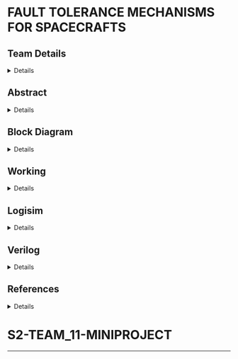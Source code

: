 #  FAULT TOLERANCE MECHANISMS FOR SPACECRAFTS

<!-- First Section -->
## Team Details
<details>
  <summary>Details</summary>
  
 > Semester: 3rd Sem B. Tech. CSE
> 
 > Section: S2
> 
 > Team ID: 11

> **Aalima Khan**, Roll No: 231CS201, [Email](mailto:aalimakhan.231cs217@nitk.edu.in)
  >
>  **Basitha Sadipirala**, Roll No: 231CS251, [Email](mailto:basithasadipirala.231cs251@nitk.edu.in)
  >
> **Bukke Lahari**, Roll No: 231CS217, [Email](mailto:laharinaik.231cs217@nitk.edu.in)
</details>
<!-- Second Section -->

## Abstract
<details>
  <summary>Details</summary>

  ### Motivation:
  Our fascination with space exploration drives this project, aiming to ensure
  high reliability in extreme and remote environments. Developing a fault-tolerant system for
  spacecraft is critical for maintaining mission continuity despite subsystem failures, minimizing
  human intervention, and safeguarding astronaut safety. Historical mission challenges, such as
  Apollo 13 and the James Webb Space Telescope, emphasize the need for robust fault-tolerant
  systems in future missions.
### Problem Statement:
The goal of this project is to design a multi-layered digital circuit-
based fault diagnosis and recovery system. This system will employ a hierarchical approach,
where subsystems are organized into levels based on their criticality to the spacecraft’s mis-
sion. A level-by-level verification ensures that critical subsystems are diagnosed and recovered
efficiently to minimize mission disruption.
### Key components:
• Basic Logic gates 
>
• MUX(2x1)
>
• Shifters
>
• D-Flip Flops
>
• LEDs
### Features:
• A layered approach ensures that critical subsystems are prioritized in diagnosis and re-
covery, minimizing the overall recovery time.
>
• Built-in error detection mechanisms ensure system self-correction without human inter-
vention.
>
• Users can decide whether to activate non-crucial subsystems, with the ideal scenario being
that these subsystems are turned off.
>
• A predefined recovery plan ensures the mission continues only if all subsystems in every
level pass, and the mission will terminate upon any critical failure.
</details>
<!-- Third Section -->

## Block Diagram
<details>
  <summary>Details</summary>
  
  
  
  ![Functional Block Diagram](https://github.com/Lahari-Naik/S2-TEAM_11-MINIPROJECT/blob/main/Snapshots/BLOCK%20DIAGRAM.jpg) 
  

  
</details>
<!-- Fourth Section -->

## Working
<details>
  <summary>Details</summary>
  
  ### System Architecture:
 #### Level 1:Base Layer
 – Subsystems: Advanced Sensors, Data Acquisition and Analysis, Advanced Materials, Device
 Failure Physics, Thermal Regulation.
 >
 – Thesystem will first focus on diagnosing and recovering these subsystems to ensure the
 spacecraft’s baseline functionality. One subsystem in this level is crucial but uncorrectable; if this
 subsystem fails, the mission will terminate immediately. Passing Level 1 is mandatory for the
 mission to proceed to the next level.
 #### Level 2: Functional Module Implementation Layer
 – Subsystems: Power Status Monitoring, Attitude Control, Load Monitoring, Measure- ment
 Control, Communications Integrity.
 >
 – If Level 1 is passed, this layer ensures that subsystems crucial for spacecraft stability, control,
 and communication are fully operational. One subsystem in this layer is uncorrectable, and if it
 fails, the mission will terminate.
 #### Level 3: Task Goal Implementation Layer
 – Subsystems: Fault Detection, Fault Isolation, Fault Prediction, Health Assessment, Repair
 Planning.
 >
 – This final level assesses and ensures fault detection and health management systems are functioning.
 The same condition applies—one uncorrectable subsystem must pass, and failure will lead to mission
 termination.
 #### Non-Critical Subsystems:
 These subsystems, although not essential for the core space- craft operations,
 can be monitored and toggled based on the user’s discretion. In an ideal operational scenario, all
 non-crucial subsystems are turned off to conserve resources. Fail- ures in non-crucial subsystems are
 tolerated.
### Mission Termination Conditions:
 ● Ifanycrucial subsystem, particularly the uncorrectable ones in each level, fails to recover, the
 mission will terminate immediately.
 >
 ● Progression to the next level occurs only if all crucial subsystems in the current level are
 functional. Failure to pass any level results in mission termination.
 >
 ● Forthemission to succeed, all levels must be passed.
### Truth Tables:
 #### LEVEL1:
 ##### Reason for “!!”
 ![LEVEL 1 Truth Table](https://github.com/Lahari-Naik/S2-TEAM_11-MINIPROJECT/blob/5038f85f8502d3ce026e76fb4331a6c2a4f57278/Snapshots/LEVEL%201%20truth%20table.png)
>
 In level 1, since the first bit (R1) is 0, the enable signal for R2 also becomes 0, causing the multiplexer
 (MUX) for R2 not to function, and it outputs an indeterminate signal (x). This "x" signal is mixed, meaning
 it could be either 0 or 1, which leads to uncertainty and triggers an error (indicated by a red line). As a
 result, the MUX for the third bit will also fail, and the same logic applies to the fourth bit. This issue carries
 forward to subsequent levels as well.Hence, mission fails.
 >
 Since the system checks each bit individually, any failure to correct bits to match the expected values will
 prevent further checks on crucial subsystems. Therefore, the process will halt if the corrected bits do not
 meet the expected conditions.
#### LEVEL 2:
 ##### Reason for “!!”
  ![LEVEL 2 Truth Table](https://github.com/Lahari-Naik/S2-TEAM_11-MINIPROJECT/blob/d5dbd00d0816aa6d73802d84444027deada1ee63/Snapshots/LEVEL%202%20truth%20table.png)
  >
 Unlike in Level 1, in Level 2, we give the user the option to decide whether to switch off the non-crucial
 subsystem (R4). However, this user interaction is only possible if the outputs O1, O2, and O3 match the
 expected bits. This ensures that only after verifying the crucial subsystems can the user be asked about
 the non-crucial subsystem's status.
### LEVEL 3:
#### Reason for “!!”
 ![LEVEL 3 Truth Table](https://github.com/Lahari-Naik/S2-TEAM_11-MINIPROJECT/blob/d5dbd00d0816aa6d73802d84444027deada1ee63/Snapshots/LEVEL%203%20truth%20table.png)
 >
 In Level 3, there are two non-crucial subsystems (R3 and R4), so the user is asked whether they want to
 switch off both non-crucial subsystems. The interesting point here is that if the user denies switching off
 R3 (via switch1) but permits switching off R4 (via switch2), the output O4 still won’t change. This is
 because O4 depends on R3, and since the system checks each bit individually, the behavior of R4 alone
 won’t override the decision for R3.
#### Note:
R5 is a non-essential subsystem and operates independently of the other bits. Therefore, its status
 does not affect the outcomes or dependencies related to the other subsystems.
 MULTIPLEXER(2 X 1)
 ![MUX Truth Table](https://github.com/Lahari-Naik/S2-TEAM_11-MINIPROJECT/blob/d5dbd00d0816aa6d73802d84444027deada1ee63/Snapshots/MUX%20truth%20table.png)
 >
 E: Enable
>
S0: Select line
>
I0 : Input 0
>
I1 : Input 1
>
Y : Output
 ### STATE DIAGRAM:
  ![State Diagram](https://github.com/Lahari-Naik/S2-TEAM_11-MINIPROJECT/blob/d5dbd00d0816aa6d73802d84444027deada1ee63/Snapshots/State%20Diagram.png)
 S:Before correction
 >
 C:After correction
### STATE EQUATIONS:– 
#### Multiplexer:
 Y =E.(S0’.I0+S0.I1)
 #### Level 1:
 Level1_passed = O1.O2.O3.O4 
 #### Level 2:
Level2_passed = O1.O2.O3
#### Level 3:
 Level3_passed = O1.O2
</details>
<!-- Fifth Section -->

## Logisim
<details>
  <summary>Details</summary>
  
  ### MAIN CIRCUIT
  ![Logisim Final Circuit Diagram](https://github.com/Lahari-Naik/S2-TEAM_11-MINIPROJECT/blob/main/Logisim/Circuit%20%20Images/S2-T11.png)
 ### LEVEL 1
 ![LEVEL 1 Circuit Diagram](https://github.com/Lahari-Naik/S2-TEAM_11-MINIPROJECT/blob/main/Logisim/Circuit%20%20Images/Level1Image.png)
### LEVEL 2
![LEVEL 2 Circuit Diagram](https://github.com/Lahari-Naik/S2-TEAM_11-MINIPROJECT/blob/main/Logisim/Circuit%20%20Images/Level2Image.png)
### LEVEL 3
![LEVEL 3 Circuit Diagram](https://github.com/Lahari-Naik/S2-TEAM_11-MINIPROJECT/blob/main/Logisim/Circuit%20%20Images/Level3.Image.png)
### LFSR 
![LFSR Circuit Diagram](https://github.com/Lahari-Naik/S2-TEAM_11-MINIPROJECT/blob/main/Logisim/Circuit%20%20Images/LFSRImage.png)
  
</details>

<!-- Sixth Section -->

## Verilog
<details>
  <summary>Details</summary>
  
  ### Gate Flow
    module lfsr_5bit (
    input clk,    // Clock input
    input rst,    // Reset input
    output reg [4:0] lfsr_out  // 5-bit output
    );

    wire feedback;

    // Feedback is taken from bits 5 and 3 (tap positions 4 and 2 in Verilog, 0-indexed)
    assign feedback = ~(lfsr_out[4] ^ lfsr_out[2]); 

    always @(posedge clk or posedge rst) begin
        if (rst) begin
            // On reset, set LFSR to a non-zero seed value
            lfsr_out <= 5'b00001;
        end else begin
            // Shift the LFSR and insert the feedback bit at position 4
            lfsr_out <= {lfsr_out[3:0], feedback};
        end
    end

    endmodule
    module level1(
    input wire R1, R2, R3, R4, R5,       // R : Random Input bits
    input wire E1, E2, E3, E4, E5,       // E : Expected Output bits
    output wire O1, O2, O3, O4, O5,      // O : Actual Output bits
    output wire LEVEL1_PASSED            // Equals to one if Level 1 is passed
    );
    wire notE5, x2, R2S0, R2E, MUXR2,notR2_eq_E1;
    wire x3, R3S0, R3E, MUXR3;
    wire x4, R4S0, R4E, MUXR4;

    // Not gate for E5
    not(notE5, E5);

    // Assign expected outputs
    assign E1 = 1;
    assign E2 = 1;
    assign E3 = 1;
    assign E4 = 1;
    assign E5 = 0;

    // Output O1 is directly R1
    assign O1 = R1;

    // Logic for R2
    wire R2_eq_E1; // R2 should match E1
    xor(R2_eq_E1, R1, E1);
    not(notR2_eq_E1,R2_eq_E1);
    and(x2, R2, notR2_eq_E1); // x2 = R2 & ~ (R1 ^ E1)
    xor(R2S0, x2, E2);
    and(R2E, notR2_eq_E1, 1'b1); // R2E = ~(R1 ^ E1)
    assign MUXR2 = (R2E) ? (R2S0 ? E2 : x2) : 1'b0; // MUX for R2 correction
    assign O2 = MUXR2;

    // Logic for R3
    wire R3_and_MUXR2;
    and(R3_and_MUXR2, R3, MUXR2);
    xor(R3S0, R3_and_MUXR2, E3);
    and(R3E, MUXR2, 1'b1); // R3E = MUXR2
    assign MUXR3 = (R3E) ? (R3S0 ? E3 : R3_and_MUXR2) : 1'b0; // MUX for R3 correction
    assign O3 = MUXR3;

    // Logic for R4
    wire R4_and_MUXR3;
    and(R4_and_MUXR3, R4, MUXR3);
    xor(R4S0, R4_and_MUXR3, E4);
    and(R4E, MUXR3, 1'b1); // R4E = MUXR3
    assign MUXR4 = (R4E) ? (R4S0 ? E4 : R4_and_MUXR3) : 1'b0; // MUX for R4 correction
    assign O4 = MUXR4;

    // Output O5 is directly R5 (non-essential subsystem)
    assign O5 = R5;

    // Passing condition for Level 1
    assign LEVEL1_PASSED = O1 & O2 & O3 & O4; 

    endmodule
    module level2(
    input wire clk,          // Clock input
    input wire rst,          // Reset input
    input wire E1L2, E2L2, E3L2, E4L2, E5L2, // E: Expected Output bits
    input wire SWITCH1L2,    // Switch input for controlling R4L2
    output wire O1L2, O2L2, O3L2, O4L2, O5L2, // O: Actual Output bits
    output wire LEVEL2_PASSED, // Equals 1 if Level 2 is passed
    output wire userR4L2     // Output for turning on/off subsystem R4
    );

    wire [4:0] lfsr_out;    // Output from the LFSR
    wire R1L2, R2L2, R3L2, R4L2, R5L2; // Random input bits taken from LFSR output

    // Instantiate the LFSR module (assumed)
    lfsr_5bit lfsr_inst (
        .clk(clk),
        .rst(rst),
        .lfsr_out(lfsr_out)
    );

    // Assign LFSR outputs to the random input bits
    assign R1L2 = lfsr_out[0];
    assign R2L2 = lfsr_out[1];
    assign R3L2 = lfsr_out[2];
    assign R4L2 = lfsr_out[3];
    assign R5L2 = lfsr_out[4];

    wire notE5, x2, R2S0, R2E, MUXR2,notR2_eq_E1L2;
    wire x3, R3S0, R3E, MUXR3;
    wire x4, R4S0, R4E, MUXR4;

    // Not gate for E5L2
    not(notE5, E5L2);

    // Assign expected outputs
    assign E1L2 = 1;
    assign E2L2 = 1;
    assign E3L2 = 1;
    assign E4L2 = 0;
    assign E5L2 = 0;

    // Output O1L2 is directly R1L2
    assign O1L2 = R1L2;

    // Logic for R2L2
    wire R2_eq_E1L2;
    xor(R2_eq_E1L2, R1L2, E1L2);
    not(notR2_eq_E1L2,R2_eq_E1L2);
    and(x2, R2L2,notR2_eq_E1L2); // x2 = R2L2 & ~ (R1L2 ^ E1L2)
    xor(R2S0, x2, E2L2);
    and(R2E,notR2_eq_E1L2, 1'b1); // R2E = ~(R1L2 ^ E1L2)
    assign MUXR2 = (R2E) ? (R2S0 ? E2L2 : x2) : 1'b0; // MUX for R2 correction
    assign O2L2 = MUXR2;

    // Logic for R3L2
    wire R3_and_MUXR2;
    and(R3_and_MUXR2, R3L2, MUXR2);
    xor(R3S0, R3_and_MUXR2, E3L2);
    and(R3E, MUXR2, 1'b1); // R3E = MUXR2
    assign MUXR3 = (R3E) ? (R3S0 ? E3L2 : R3_and_MUXR2) : 1'b0; // MUX for R3 correction
    assign O3L2 = MUXR3;

    // Logic for R4L2
    wire R4_and_MUXR3;
    and(R4_and_MUXR3, R4L2, MUXR3);
    xor(R4S0, R4_and_MUXR3, E4L2);
    and(R4E, SWITCH1L2, 1'b1); // R4E = SWITCH1L2
    assign MUXR4 = (R4E) ? (R4S0 ? E4L2 : R4_and_MUXR3) : 1'b0; // MUX for R4 correction
    assign O4L2 = MUXR4;

    // Output O5L2 is directly R5L2
    assign O5L2 = R5L2;

    // Condition for R4L2 if the user wants to switch the subsystem off
    assign userR4L2 = SWITCH1L2 ? 1 : 0;
    assign O4L2 = userR4L2 ? 0 : R4L2;

    // Passing condition for Level 2
    assign LEVEL2_PASSED = O1L2 & O2L2 & O3L2;

    endmodule
    module level3(
    input wire clk,          // Clock input
    input wire rst,          // Reset input
    input wire E1L3, E2L3, E3L3, E4L3, E5L3,  // E: Expected Output bits
    input wire SWITCH1L3,    // Switch input for controlling R4L3
    input wire SWITCH2L3,    // Switch input for controlling R3L3
    output wire O1L3, O2L3, O3L3, O4L3, O5L3, // O: Actual Output bits
    output wire LEVEL3_PASSED, // Equals 1 if Level 3 is passed
    output wire userR4L3,     // Output for turning on/off subsystem R4
    output wire userR3L3      // Output for turning on/off subsystem R3
    );

    wire [4:0] lfsr_out;    // Output from the LFSR
    wire R1L3, R2L3, R3L3, R4L3, R5L3; // Random input bits taken from LFSR output

    // Instantiate the LFSR module (assumed)
    lfsr_5bit lfsr_inst (
        .clk(clk),
        .rst(rst),
        .lfsr_out(lfsr_out)
    );

    // Assign LFSR outputs to the random input bits
    assign R1L3 = lfsr_out[0];
    assign R2L3 = lfsr_out[1];
    assign R3L3 = lfsr_out[2];
    assign R4L3 = lfsr_out[3];
    assign R5L3 = lfsr_out[4];

    wire notE5, x2, R2S0, R2E, MUXR2,notR2_eq_E1L3;
    wire x3, R3S0, R3E, MUXR3;
    wire x4, R4S0, R4E, MUXR4;

    // Not gate for E5L3
    not(notE5, E5L3);

    // Assign expected outputs
    assign E1L3 = 1;
    assign E2L3 = 1;
    assign E3L3 = 1;
    assign E4L3 = 0;
    assign E5L3 = 0;

    // Output O1L3 is directly R1L3
    assign O1L3 = R1L3;

    // Logic for R2L3
    wire R2_eq_E1L3;
    xor(R2_eq_E1L3, R1L3, E1L3);
    not(notR2_eq_E1L3,R2_eq_E1L3);
    and(x2, R2L3,notR2_eq_E1L3); // x2 = R2L3 & ~ (R1L3 ^ E1L3)
    xor(R2S0, x2, E2L3);
    and(R2E, notR2_eq_E1L3, 1'b1); // R2E = ~(R1L3 ^ E1L3)
    assign MUXR2 = (R2E) ? (R2S0 ? E2L3 : x2) : 1'b0; // MUX for R2 correction
    assign O2L3 = MUXR2;

    // Logic for R3L3
    wire R3_and_MUXR2;
    and(R3_and_MUXR2, R3L3, MUXR2);
    xor(R3S0, R3_and_MUXR2, E3L3);
    and(R3E, MUXR2, 1'b1); // R3E = MUXR2
    assign userR3L3 = SWITCH2L3 ? 1 : 0;
    assign O3L3 = userR3L3 ? 0 : R3L3; // User control switch for R3L3
    assign MUXR3 = (R3E) ? (R3S0 ? E3L3 : R3_and_MUXR2) : 1'b0; // MUX for R3 correction
    assign O3L3 = MUXR3;

    // Logic for R4L3
    wire R4_and_MUXR3;
    and(R4_and_MUXR3, R4L3, MUXR3);
    xor(R4S0, R4_and_MUXR3, E4L3);
    and(R4E, SWITCH1L3, 1'b1); // R4E = SWITCH1L3
    assign userR4L3 = SWITCH1L3 ? 1 : 0;
    assign O4L3 = userR4L3 ? 0 : R4L3; // User control switch for R4L3
    assign MUXR4 = (R4E) ? (R4S0 ? E4L3 : R4_and_MUXR3) : 1'b0; // MUX for R4 correction
    assign O4L3 = MUXR4;

    // Output O5L3 is directly R5L3
    assign O5L3 = R5L3;

    // Passing condition for Level 3
    assign LEVEL3_PASSED = O1L3 & O2L3; 

    endmodule

  ### Data Flow
    module lfsr_5bit (
    input clk,    // Clock input
    input rst,    // Reset input
    output reg [4:0] lfsr_out  // 5-bit output
    );

    wire feedback;

    // Feedback is taken from bits 5 and 3 (tap positions 4 and 2 in Verilog, 0-indexed)
    assign feedback = ~(lfsr_out[4] ^ lfsr_out[2]); 

    always @(posedge clk or posedge rst) begin
        if (rst) begin
            // On reset, set LFSR to a non-zero seed value
            lfsr_out <= 5'b00001;
        end else begin
            // Shift the LFSR and insert the feedback bit at position 4
            lfsr_out <= {lfsr_out[3:0], feedback};
        end
    end

    endmodule

    module level1(
    input wire R1, R2, R3, R4, R5,       //R : Random Input bits
    input wire E1, E2, E3, E4, E5,       //E : Expected Output bits
    output wire O1, O2, O3, O4, O5,      //O : Actual Output bits
    output wire LEVEL1_PASSED            //Equals to one if Level 1 is passed
    );

    wire notE5, x2, R2S0, R2I0, R2I1, R2E, MUXR2, x3, R3S0, R3I0, R3I1, R3E, MUXR3, x4, R4S0, R4I0, R4I1, R4E, MUXR4;

    // Not gate for E5
    assign notE5 = ~E5;

    assign E1=1;
    assign E2=1;
    assign E3=1;
    assign E4=1;
    assign E5=0;

    // Output O1 is directly R1
    assign O1 = R1;

    // Logic for R2
    assign x2 = R2 & (~(R1 ^ E1));
    assign R2S0 = x2 ^ E2;
    assign R2I0 = x2; 
    assign R2I1 = E2;
    assign R2E = ~(R1 ^ E1);
    assign MUXR2 = R2E ? (R2S0 ? R2I1 : R2I0) : 1'b0; //Checking the R2 and  correcting it, if it's wrong
    assign O2 = MUXR2; //R2 after correction

    // Logic for R3
    assign x3 = R3 & MUXR2;
    assign R3S0 = x3 ^ E3;
    assign R3I0 = x3;
    assign R3I1 = E3;
    assign R3E = MUXR2;
    assign MUXR3 = R3E ? (R3S0 ? R3I1 : R3I0) : 1'b0; //Checking the R3 and  correcting it, if it's wrong
    assign O3 = MUXR3; //R3 after correction

    // Logic for R4
    assign x4 = R4 & MUXR3;
    assign R4S0 = x4 ^ E4;
    assign R4I0 = x4;
    assign R4I1 = E4;
    assign R4E = MUXR3;
    assign MUXR4 = R4E ? (R4S0 ? R4I1 : R4I0) : 1'b0; //Checking the R4 and  correcting it, if it's wrong
    assign O4 = MUXR4; //R4 after correction

    // Output O5 is directly R5
    //Since R5 is non-essential subsystem
    assign O5 = R5;

    // Passing condition for Level 1 :
    //All crucial subsystems(O1,O2,O3,O4) should be working
    assign LEVEL1_PASSED = O1 & O2 & O3 & O4; 

    endmodule
    module level2(
    input wire clk,          // Clock input
    input wire rst,          // Reset input
    input wire E1L2, E2L2, E3L2, E4L2, E5L2, // E: Expected Output bits
    input wire SWITCH1L2,    // Switch input for controlling R4L2
    output wire O1L2, O2L2, O3L2, O4L2, O5L2, // O: Actual Output bits
    output wire LEVEL2_PASSED, // Equals 1 if Level 2 is passed
    output wire userR4L2     // Output for turning on/off subsystem R4
    );

    wire [4:0] lfsr_out;    // Output from the LFSR
    wire R1L2, R2L2, R3L2, R4L2, R5L2; // Random input bits taken from LFSR output

    // Instantiate the LFSR module
    lfsr_5bit lfsr_inst (
        .clk(clk),
        .rst(rst),
        .lfsr_out(lfsr_out)
    );

    // Assign LFSR outputs to the random input bits R1L2 to R5L2
    assign R1L2 = lfsr_out[0];
    assign R2L2 = lfsr_out[1];
    assign R3L2 = lfsr_out[2];
    assign R4L2 = lfsr_out[3];
    assign R5L2 = lfsr_out[4];

    wire notE5, x2, R2S0, R2I0, R2I1, R2E, MUXR2, x3, R3S0, R3I0, R3I1, R3E, MUXR3, x4, R4S0, R4I0, R4I1, R4E, MUXR4;

    // Not gate for E5L2
    assign notE5 = ~E5L2;

    assign E2L2=1;
    assign E1L2=1;
    assign E3L2=1;
    assign E4L2=0;
    assign E5L2=0;

    // Output O1L2 is directly R1L2
    assign O1L2 = R1L2;

    // Logic for R2L2
    assign x2 = R2L2 & (~(R1L2 ^ E1L2));
    assign R2S0 = x2 ^ E2L2;
    assign R2I0 = x2; // Correcting the undefined x1
    assign R2I1 = E2L2;
    assign R2E = ~(R1L2 ^ E1L2);
    assign MUXR2 = R2E ? (R2S0 ? R2I1 : R2I0) : 1'b0;   //Checking the R2L2 and  correcting it, if it's wrong
    assign O2L2 = MUXR2;  //R2L2 after correction


    // Logic for R3L2
    assign x3 = R3L2 & MUXR2;
    assign R3S0 = x3 ^ E3L2;
    assign R3I0 = x3;
    assign R3I1 = E3L2;
    assign R3E = MUXR2;
    assign MUXR3 = R3E ? (R3S0 ? R3I1 : R3I0) : 1'b0;  //Checking the R3 and  correcting it, if it's wrong
    assign O3L2 = MUXR3;  //R3L2 after correction

    // Logic for R4L2
    assign x4 = R4L2 & MUXR3;
    assign R4S0 = x4 ^ E4L2;
    assign R4I0 = x4;
    assign R4I1 = E4L2;
    assign R4E = SWITCH1L2;
    assign MUXR4 = R4E ? (R4S0 ? R4I1 : R4I0) : 1'b0;  //Checking the R4 and correcting it, if it's wrong
    assign O4L2 = MUXR4;  //R4L2 after correction

    // Output O5L2 is directly R5L2
    assign O5L2 = R5L2;

    // Condition for R4L2 if the user wants to switch the subsystem off
    assign userR4L2 = (SWITCH1L2) ? 1 : 0;
    assign O4L2 = (userR4L2) ? 0 : R4L2;
    // Passing condition for Level 2:
    // All crucial subsystems (O1L2, O2L2, O3L2) should be working
    assign LEVEL2_PASSED = O1L2 & O2L2 & O3L2;
    

    endmodule
    // Level 3 Module that uses LFSR outputs as input
     module level3(
    input wire clk,          // Clock input
    input wire rst,          // Reset input
    input wire E1L3, E2L3, E3L3, E4L3, E5L3,  // E: Expected Output bits
    input wire SWITCH1L3,    // Switch input for controlling R4L3
    input wire SWITCH2L3,    // Switch input for controlling R3L3
    output wire O1L3, O2L3, O3L3, O4L3, O5L3, // O: Actual Output bits
    output wire LEVEL3_PASSED, // Equals 1 if Level 3 is passed
    output wire userR4L3,    // Output for turning on/off subsystem R4L3
    output wire userR3L3     // Output for turning on/off subsystem R3L3
    );

    wire [4:0] lfsr_out;    // Output from the LFSR
    wire R1L3, R2L3, R3L3, R4L3, R5L3; // Random input bits taken from LFSR output

    // Instantiate the LFSR module
    lfsr_5bit lfsr_inst (
        .clk(clk),
        .rst(rst),
        .lfsr_out(lfsr_out)
    );

    // Assign LFSR outputs to the random input bits R1L3 to R5L3
    assign R1L3 = lfsr_out[0];
    assign R2L3 = lfsr_out[1];
    assign R3L3 = lfsr_out[2];
    assign R4L3 = lfsr_out[3];
    assign R5L3 = lfsr_out[4];

    wire notE5, x2, R2S0, R2I0, R2I1, R2E, MUXR2, x3, R3S0, R3I0, R3I1, R3E, MUXR3, x4, R4S0, R4I0, R4I1, R4E, MUXR4;

    // Not gate for E5L3
    assign notE5 = ~E5L3;

    assign E1L3=1;
    assign E2L3=1;
    assign E3L3=0;
    assign E4L3=0;
    assign E5L3=0;



    // Output O1L3 is directly R1L3
    assign O1L3 = R1L3;

    // Logic for R2L3
    assign x2 = R2L3 & (~(R1L3 ^ E1L3));
    assign R2S0 = x2 ^ E2L3;
    assign R2I0 = x2; // Correcting the undefined x1
    assign R2I1 = E2L3;
    assign R2E = ~(R1L3 ^ E1L3);
    assign MUXR2 = R2E ? (R2S0 ? R2I1 : R2I0) : 1'b0;   //Checking the R2L3 and correcting it if it's wrong
    assign O2L3 = MUXR2;     //R2L3 after correction
    // Logic for R3L3
    assign x3 = R3L3 & MUXR2;
    assign R3S0 = x3 ^ E3L3;
    assign R3I0 = x3;
    assign R3I1 = E3L3;
    assign R3E = SWITCH2L3;
    assign MUXR3 = R3E ? (R3S0 ? R3I1 : R3I0) : 1'b0;   //Checking the R3L3 and correcting it if it's wrong  
    assign O3L3 = MUXR3;    //R3L3 after correction

    // Logic for R4L3
    assign x4 = R4L3 & MUXR3;
    assign R4S0 = x4 ^ E4L3;
    assign R4I0 = x4;
    assign R4I1 = E4L3;
    assign R4E = SWITCH1L3;
    assign MUXR4 = R4E ? (R4S0 ? R4I1 : R4I0) : 1'b0;   //Checking the R4L3 and correcting it if it's wrong
    assign O4L3 = MUXR4;  //R4L3 after correction

    // Output O5L3 is directly R5L3
    assign O5L3 = R5L3;

    // Conditions for switching subsystems R3L3 and R4L3 off
    assign userR3L3 = (SWITCH1L3) ? 1 : 0;
    assign userR4L3 = (SWITCH2L3) ? 1 : 0;
    assign O3L3 = (userR3L3) ? 0 : R3L3;
    assign O4L3 = (userR4L3) ? 0 : R4L3;

    // Passing condition for Level 3:
    // All crucial subsystems (O1L3, O2L3) should be working
     assign LEVEL3_PASSED = O1L3 & O2L3;
    endmodule


  ### Test Bench
    module spacecraft_fault_tolerance_tb;
    reg clk;
    reg rst;

    // Inputs for Level 1
    reg R1, R2, R3, R4, R5;
    reg [4:0] E; // Register for E
    wire O1, O2, O3, O4, O5;
    wire LEVEL1_PASSED;

    // Inputs for Level 2
    reg SWITCH1L2;
    reg userR4L2;
    wire O1L2, O2L2, O3L2, O4L2, O5L2;
    wire LEVEL2_PASSED;

    // Inputs for Level 3
    reg SWITCH1L3, SWITCH2L3;
    reg userR3L3, userR4L3;
    wire O1L3, O2L3, O3L3, O4L3, O5L3;
    wire LEVEL3_PASSED;

    // Declare temporary registers for Level 2 and Level 3 outputs
    reg O4L2_reg; // Temporary register for Level 2 O4
    reg O3L3_reg; // Temporary register for Level 3 O3
    reg O4L3_reg; // Temporary register for Level 3 O4

    // Instantiate LFSR for random number generation
    reg [4:0] lfsr;

    // Clock generation
    always #20 clk = ~clk;

    // LFSR for generating pseudo-random numbers
    always @(posedge clk or posedge rst) begin
        if (rst) begin
            lfsr <= 5'b10001; // Initial seed
        end else begin
            lfsr <= {lfsr[3:0], lfsr[4] ^ lfsr[2]}; // LFSR feedback taps
        end
    end

    // Assign initial value for E (for Level 1)
    initial begin
        E = 5'b11110; // Set a constant value for E for Level 1
    end

    // Assign random inputs based on LFSR output
    always @(posedge clk) begin
        if (!rst) begin
            // Generate random inputs for Level 1
            R1 <= lfsr[0]; // Random bit (0 or 1)
            R2 <= lfsr[1];
            R3 <= lfsr[2];
            R4 <= lfsr[3];
            R5 <= lfsr[4];
        end
    end

    // Instantiate Level 1
    level1 level1_inst (
        .R1(R1), .R2(R2), .R3(R3), .R4(R4), .R5(R5),
        .E1(E[4]), .E2(E[3]), .E3(E[2]), .E4(E[1]), .E5(E[0]),
        .O1(O1), .O2(O2), .O3(O3), .O4(O4), .O5(O5),
        .LEVEL1_PASSED(LEVEL1_PASSED)
    );

    // Instantiate Level 2
    level2 level2_inst (
        .clk(clk), .rst(rst),
        .E1L2(E[4]), .E2L2(E[3]), .E3L2(E[2]), .E4L2(E[1]), .E5L2(E[0]),
        .SWITCH1L2(SWITCH1L2),
        .O1L2(O1L2), .O2L2(O2L2), .O3L2(O3L2), .O4L2(O4L2), .O5L2(O5L2),
        .LEVEL2_PASSED(LEVEL2_PASSED)
    );

    // Instantiate Level 3
    level3 level3_inst (
        .clk(clk), .rst(rst),
        .E1L3(E[4]), .E2L3(E[3]), .E3L3(E[2]), .E4L3(E[1]), .E5L3(E[0]),
        .SWITCH1L3(SWITCH1L3), .SWITCH2L3(SWITCH2L3),
        .O1L3(O1L3), .O2L3(O2L3), .O3L3(O3L3), .O4L3(O4L3), .O5L3(O5L3),
        .LEVEL3_PASSED(LEVEL3_PASSED)
    );

    initial begin
        // Initialize the clock and reset
        clk = 0;
        rst = 1;
        SWITCH1L2 = 0;
        SWITCH1L3 = 0;
        SWITCH2L3 = 0;

        // Wait for some time and then release reset
        #20;
        rst = 0;

        // Loop to generate multiple test sets
        repeat (3) begin // Adjust the number of test runs as needed
            #40; // Wait for outputs to stabilize

            // Set E for Level 1
            E = 5'b11110; 
            $display("Level 1 Inputs: R1L1=%b R2L1=%b R3L1=%b R4L1=%b R5L1=%b EL1=%b", R1, R2, R3, R4, R5, E);
            
            if (LEVEL1_PASSED) begin
                $display("Level 1 Passed: O1L1=%b O2L1=%b O3L1=%b O4L1=%b O5L1=%b", O1, O2, O3, O4, O5);

                // Generate random inputs for Level 2
                SWITCH1L2 = 1;
                #20; // Wait for Level 2 outputs
                // Set E for Level 2
                E = 5'b11100; 
                $display("Level 2 running...");
                $display("Level 2 Inputs: R1L2=%b R2L2=%b R3L2=%b R4L2=%b R5L2=%b EL2=%b", R1, R2, R3, R4, R5, E);
                
                if (LEVEL2_PASSED) begin
                    // User Prompt for Level 2: 4th Bit
                    userR4L2 = lfsr[0]; // Randomize user input (0 or 1)

                    if (userR4L2) begin
                        O4L2_reg = 0; // Switch off the 4th bit
                        $display("User asked to switch off 4th bit. O4L2 set to 0.");
                    end 
                    else begin
                        O4L2_reg = R4; // Keep the original 4th bit state
                        $display("User chose not to switch off the 4th bit. O4L2=%b", R4);
                    end

                    $display("Level 2 Passed: O1L2=%b O2L2=%b O3L2=%b O4L2=%b O5L2=%b", O1L2, O2L2, O3L2, O4L2_reg, O5L2);
                    
                    // Set E for Level 3
                    E = 5'b11000; 
                    SWITCH1L3 = 1;

                    // Generate random inputs for Level 3
                    #20; // Wait for Level 3 outputs
                    $display("Level 3 running...");
                    $display("Level 3 Inputs: R1L3=%b R2L3=%b R3L3=%b R4L3=%b R5L3=%b EL3=%b", R1, R2, R3, R4, R5, E);
                    if (LEVEL3_PASSED) begin
                        userR3L3 = lfsr[0]; // Randomize user input (0 or 1)
                        userR4L3 = lfsr[1];

                        if (userR3L3) begin
                            O3L3_reg = 0; // Switch off the 3rd bit
                            $display("User asked to switch off 3rd bit. O3L3 set to 0.");
                        end 
                        else begin
                            O3L3_reg = R3; // Keep the original 3rd bit state
                            $display("User chose not to switch off the 3rd bit. O3L3=%b", R3);
                        end

                        if (userR4L3) begin
                            O4L3_reg = 0; // Switch off the 4th bit
                            $display("User asked to switch off 4th bit. O4L3 set to 0.");
                        end 
                        else begin
                            O4L3_reg = R4; // Keep the original 4th bit state
                            $display("User chose not to switch off the 4th bit. O4L3=%b", R4);
                        end

                        $display("Level 3 Passed: O1L3=%b O2L3=%b O3L3=%b O4L3=%b O5L3=%b", O1L3, O2L3, O3L3_reg, O4L3_reg, O5L3);
                        $display("MISSION SUCCESSFUL!");
                    end else begin
                        $display("Level 3 Failed!");
                        $display("MISSION FAILED!");
                    end
                end else begin
                    $display("Level 2 Failed!");
                    $display("MISSION ABORTED!");
                    
                end
            end else begin
                $display("Level 1 Failed!");
                $display("MISSION ABORTED!");
            end
            // Add a blank line after each test iteration
            $display("\n-----------------------------\n");
        end
        $finish;
    end
    endmodule
</details>

<!-- Seventh Section -->

## References
 <details> <summary>Details</summary>


- [Link 1](https://ntrs.nasa.gov/api/citations/20210020739/downloads/FinalCopy.pdf/)
- [Link 2](https://www.isro.gov.in/spacesciexp.html/)
- [Link 3](https://www.esa.int/Space_Safety/Hera/Fault_detection_isolation_and_recovery/)
- [Link 4](https://iopscience.iop.org/article/10.1088/1742-6596/2762/1/012064/pdf/)
- [Link 5](https://www.spacenavigators.com/post/fault-detection-and-recovery-in-satellite-aocs-ensuring-resilience-in-space/)



</details>

# S2-TEAM_11-MINIPROJECT

---



  

